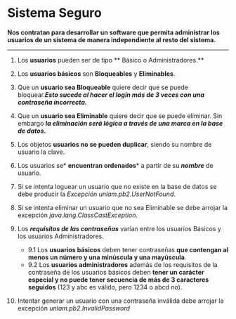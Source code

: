 # Sistema Seguro

**Nos contratan para desarrollar un software que permita administrar los usuarios de un sistema de manera independiente al resto del sistema.**

------------

1. Los **usuarios** pueden ser de tipo ** Básico o Administradores.**

2. Los **usuarios básicos** son **Bloqueables** y **Eliminables**.

3. Que un **usuario sea Bloqueable** quiere decir que se puede bloquear.***Esto sucede al hacer el login más de 3 veces con una contraseña incorrecta.***

4. Que un **usuario sea Eliminable** quiere decir que se puede eliminar. Sin embargo ***la eliminación será lógica a través de una marca en la base de datos*.**

5. Los objetos **usuarios no se pueden duplicar**, siendo su nombre de usuario la clave.

6. Los usuarios se* **encuentran ordenados*** a partir de su ***nombre*** de usuario.

7. Si se intenta loguear un usuario que no existe en la base de datos se debe producir la *Excepción unlam.pb2.UserNotFound.*

8. Si se intenta eliminar un usuario que no sea Eliminable se debe arrojar la excepción *java.lang.ClassCastException.*

9. Los ***requisitos de las contraseñas*** varían entre los usuarios Básicos y los usuarios Administradores.
   * 9.1 Los **usuarios básicos** deben tener contraseñas **que contengan al menos un número y una minúscula y una mayúscula**.
   * 9.2 Los **usuarios administradores** además de los requisitos de la contraseña de los usuarios básicos deben **tener un carácter especial y no puede tener secuencia de más de 3 caracteres seguidos** (123 y abc es válido, pero 1234 o abcd no). 

10. Intentar generar un usuario con una contraseña inválida debe arrojar la excepción *unlam.pb2.InvalidPassword*


